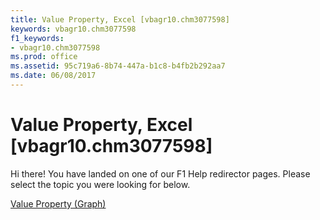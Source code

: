 ```yaml
---
title: Value Property, Excel [vbagr10.chm3077598]
keywords: vbagr10.chm3077598
f1_keywords:
- vbagr10.chm3077598
ms.prod: office
ms.assetid: 95c719a6-8b74-447a-b1c8-b4fb2b292aa7
ms.date: 06/08/2017
---
```



# Value Property, Excel [vbagr10.chm3077598]

Hi there! You have landed on one of our F1 Help redirector pages. Please select the topic you were looking for below.

[Value Property (Graph)](http://msdn.microsoft.com/library/c88258bc-7088-71df-87e7-49239239de76%28Office.15%29.aspx)

